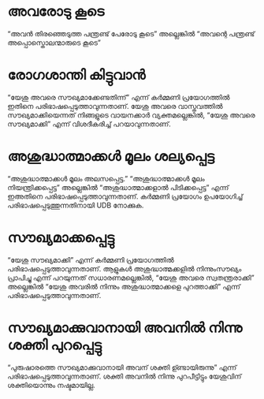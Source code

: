 # അവരോടു കൂടെ
“അവൻ തിരഞ്ഞെടുത്ത പന്ത്രണ്ട് പേരോടു കൂടെ” അല്ലെങ്കിൽ “അവന്റെ പന്ത്രണ്ട് അപ്പൊസ്തൊലന്മാരുടെ കൂടെ”
# രോഗശാന്തി കിട്ടുവാൻ
“യേശു അവരെ സൗഖ്യമാക്കേണ്ടതിന്ന്” എന്ന് കർമ്മണി പ്രയോഗത്തിൽ ഇതിനെ പരിഭാഷപ്പെടുത്താവുന്നതാണ്. യേശു അവരെ വാസ്തവത്തിൽ സൗഖ്യമാക്കിയെന്നത് നിങ്ങളുടെ വായനക്കാർ വ്യക്തമല്ലെങ്കിൽ, “യേശു അവരെ സൗഖ്യമാക്കി” എന്ന് വിശദീകരിച്ച് പറയാവുന്നതാണ്. 
# അശുദ്ധാത്മാക്കൾ മൂലം ശല്യപ്പെട്ട
“അശുദ്ധാത്മാക്കൾ മൂലം അലസപ്പെട്ട.” “അശുദ്ധാത്മാക്കൾ മൂലം നിയന്ത്രിക്കപ്പെട്ട” അല്ലെങ്കിൽ “അശുദ്ധാത്മാക്കളാൽ പിടിക്കപ്പെട്ട” എന്ന് ഇഅതിനെ പരിഭാഷപ്പെടുത്താവുന്നതാണ്. കർമ്മണി പ്രയോഗം ഉപയോഗിച്ച് പരിഭാഷപ്പെടുത്തുന്നതിനായി UDB നോക്കുക. 
# സൗഖ്യമാക്കപ്പെട്ടു
“യേശു സൗഖ്യമാക്കി” എന്ന് കർമ്മണി പ്രയോഗത്തിൽ പരിഭാഷപ്പെടുത്താവുന്നതാണ്. ആളുകൾ അശുദ്ധാത്മക്കളിൽ നിന്നുംസൗഖ്യം പ്രാപിച്ചു എന്ന് പറയുന്നത് സധാരണമല്ലെങ്കിൽ, “യേശു അവരെ സ്വതന്ത്രരാക്കി” അല്ലെങ്കിൽ “യേശു അവരിൽ നിന്നും അശുദ്ധാത്മാക്കളെ പുറത്താക്കി” എന്ന് പരിഭാഷപ്പെടുത്താവുന്നതാണ്.
# സൗഖ്യമാക്കുവാനായി അവനിൽ നിന്നു ശക്തി പുറപ്പെട്ടു 
“പുരുഷാരത്തെ സൗഖ്യമാക്കുവാനായി അവന് ശക്തി ഉ്ണ്ടായിരുന്നു” എന്ന് പരിഭാഷപ്പെടുത്താവുന്നതാണ്. ശക്തി അവനിൽ നിന്നു പുറപീട്ടിട്ടും യേശുവിന് ശക്തിയൊന്നും നഷ്ടമായില്ല.
